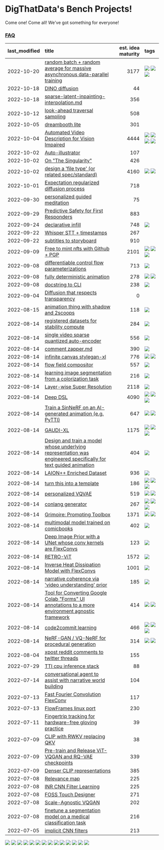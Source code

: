 # DigThatData's Bench Projects!

Come one! Come all! We've got something for everyone!

### [FAQ](https://github.com/dmarx/bench-warmers/blob/main/FAQ.md)

|last_modified|title|est. idea maturity|tags
|:---|:---|---:|:---|
|2022-10-20|[random batch + random average for massive asynchronous data-parallel training](async-evolutionary-ddp.md)|3177|![](https://img.shields.io/badge/tag-experimental-4b9e32) ![](https://img.shields.io/badge/tag-foundation-25a9f1) ![](https://img.shields.io/badge/tag-tooling-84f8cf)|
|2022-10-18|[DINO diffusion](DINO-diffusion.md)|44||
|2022-10-18|[sparse-latent-inpainting-interpolation.md](sparse-latent-inpainting-interpolation.md)|356||
|2022-10-12|[look-ahead traversal sampling](look-ahead-traversal-sampling.md)|508||
|2022-10-05|[dreambooth lite](dreambooth-lite.md)|301||
|2022-10-04|[Automated Video Description for Vision Impaired](automated-video-description.md)|4444|![](https://img.shields.io/badge/tag-accessibility-61717a) ![](https://img.shields.io/badge/tag-dataset-e2851f) ![](https://img.shields.io/badge/tag-foundation-25a9f1) ![](https://img.shields.io/badge/tag-publicgood-72fcc)|
|2022-10-02|[Auto-illustrator](auto-illustrator.md)|107||
|2022-10-02|[On "The Singularity"](alternative-perspective-on-the-singularity.md)|426||
|2022-10-02|[design a 'file type' (or related spec/standard)](filetype-for-ai-art-and-animation.md)|4160|![](https://img.shields.io/badge/tag-animation-6f4790) ![](https://img.shields.io/badge/tag-tooling-84f8cf)|
|2022-10-01|[Expectation regularized diffusion process](expectation-regularized-diffusion.md)|718||
|2022-09-30|[personalized guided meditation](personalized-guided-meditation.md)|75||
|2022-09-29|[Predictive Safety for First Responders](safety-officer.md)|883||
|2022-09-24|[declarative infill](declarative-infill.md)|748|![](https://img.shields.io/badge/tag-experimental-4b9e32)|
|2022-09-22|[Whisper STT + timestamps](whisper-stt-plus-timestamps.md)|267||
|2022-09-22|[subtitles to storyboard](subtitles-to-storyboard.md)|910||
|2022-09-09|[Free to mint nfts with Github + PGP](free-to-mint-nfts_git_plus_pgp.md)|2101|![](https://img.shields.io/badge/tag-publicgood-72fcc) ![](https://img.shields.io/badge/tag-tooling-84f8cf) ![](https://img.shields.io/badge/tag-wip-473080)|
|2022-09-08|[differentiable control flow parameterizations](differentiable-control-flow-parameterizations.md)|713|![](https://img.shields.io/badge/tag-experimental-4b9e32)|
|2022-09-08|[fully deterministic animation](fully-deterministic-animation.md)|278|![](https://img.shields.io/badge/tag-animation-6f4790) ![](https://img.shields.io/badge/tag-experimental-4b9e32)|
|2022-09-08|[docstring to CLI](docstring-to-cli.md)|238|![](https://img.shields.io/badge/tag-tooling-84f8cf)|
|2022-09-04|[Diffusion that respects transparency](diffusion-that-respects-transparency.md)|0||
|2022-08-15|[animation thing with shadow and 2scoops](shadow-and2scoops-animation-thing.md)|118|![](https://img.shields.io/badge/tag-animation-6f4790)|
|2022-08-14|[registered datasets for stability compute](registered-datasets-for-sstability-compute.md)|284|![](https://img.shields.io/badge/tag-stability-a168f4)|
|2022-08-14|[single video sparse quantized auto-encoder](single_video_sparse_quantized_auto-encoder.md)|556|![](https://img.shields.io/badge/tag-animation-6f4790)|
|2022-08-14|[comment zapper.md](comment-zapper.md)|390|![](https://img.shields.io/badge/tag-tooling-84f8cf)|
|2022-08-14|[infinite canvas stylegan-xl](infinite-canvas-stylegan-xl.md)|776|![](https://img.shields.io/badge/tag-animation-6f4790) ![](https://img.shields.io/badge/tag-experimental-4b9e32)|
|2022-08-14|[flow field compositor](flow-field-compositor.md)|557|![](https://img.shields.io/badge/tag-tooling-84f8cf)|
|2022-08-14|[learning image segmentation from a colorization task](learning_image_segmentation_from_a_colorization_task.md)|216|![](https://img.shields.io/badge/tag-experimental-4b9e32)|
|2022-08-14|[Layer-wise Super Resolution](layerwise-and-objectwise-inpainting-and-super-resolution.md)|2118|![](https://img.shields.io/badge/tag-experimental-4b9e32)|
|2022-08-14|[Deep DSL](multistage-unsupervised-deep-DSL-learning-from-prompts-data.md)|4090|![](https://img.shields.io/badge/tag-experimental-4b9e32) ![](https://img.shields.io/badge/tag-prompting-33b5de) ![](https://img.shields.io/badge/tag-tooling-84f8cf)|
|2022-08-14|[Train a SinNeRF on an AI-generated animation (e.g. PyTTI)](train_a_SinNeRF_on_a_pytti_animation.md)|647|![](https://img.shields.io/badge/tag-animation-6f4790) ![](https://img.shields.io/badge/tag-nerf-9bf4b7)|
|2022-08-14|[GAUDI-XL](gaudi-xl.md)|1175|![](https://img.shields.io/badge/tag-animation-6f4790) ![](https://img.shields.io/badge/tag-experimental-4b9e32) ![](https://img.shields.io/badge/tag-foundation-25a9f1)|
|2022-08-14|[Design and train a model whose underlying representation was engineered specifically for text guided animation](image-model-designed-for-clip-guided-animation.md)|404|![](https://img.shields.io/badge/tag-animation-6f4790)|
|2022-08-14|[LAION++ Enriched Dataset](laion-plus-plus.md)|936|![](https://img.shields.io/badge/tag-dataset-e2851f)|
|2022-08-14|[turn this into a template](benchwarmers-template.md)|186|![](https://img.shields.io/badge/tag-meta-7ca620) ![](https://img.shields.io/badge/tag-tooling-84f8cf) ![](https://img.shields.io/badge/tag-wip-473080)|
|2022-08-14|[personalized VQVAE](personalized-vqvae.md)|519|![](https://img.shields.io/badge/tag-experimental-4b9e32) ![](https://img.shields.io/badge/tag-tooling-84f8cf)|
|2022-08-14|[conlang generator](conlang_lm.md)|267|![](https://img.shields.io/badge/tag-carp-c5d714) ![](https://img.shields.io/badge/tag-dataset-e2851f) ![](https://img.shields.io/badge/tag-experimental-4b9e32)|
|2022-08-14|[Grimoire: Prompting Toolbox](grimoire.md)|1371|![](https://img.shields.io/badge/tag-prompting-33b5de) ![](https://img.shields.io/badge/tag-tooling-84f8cf)|
|2022-08-14|[multimodal model trained on comicbooks](multimodal-model-trained-on-comicbooks.md)|402|![](https://img.shields.io/badge/tag-foundation-25a9f1)|
|2022-08-14|[Deep Image Prior with a UNet whose conv kernels are FlexConvs](FlexConv_DIP.md)|123|![](https://img.shields.io/badge/tag-experimental-4b9e32)|
|2022-08-14|[RETRO-ViT](RETRO-ViT.md)|1572|![](https://img.shields.io/badge/tag-experimental-4b9e32)|
|2022-08-14|[Inverse Heat Dissipation Model with FlexConvs](IHDM_with_FlexConvs.md)|1001|![](https://img.shields.io/badge/tag-experimental-4b9e32)|
|2022-08-14|[narrative coherence via 'video understanding' prior](narrative_coherence_via_video_understanding_prior.md)|185|![](https://img.shields.io/badge/tag-animation-6f4790)|
|2022-08-14|[Tool for Converting Google Colab "Forms" UI annotations to a more environment agnostic framework](colab-ui-converter.md)|414|![](https://img.shields.io/badge/tag-colab-0fcaa) ![](https://img.shields.io/badge/tag-tooling-84f8cf)|
|2022-08-14|[code2commit learning](code2commit-learning.md)|466|![](https://img.shields.io/badge/tag-carp-c5d714) ![](https://img.shields.io/badge/tag-experimental-4b9e32) ![](https://img.shields.io/badge/tag-foundation-25a9f1)|
|2022-08-14|[NeRF-GAN / VQ-NeRF for procedural generation](nerf-gan.md)|314|![](https://img.shields.io/badge/tag-animation-6f4790) ![](https://img.shields.io/badge/tag-nerf-9bf4b7)|
|2022-08-04|[xpost reddit comments to twitter threads](reddit2twitter.md)|155||
|2022-07-29|[TTI cpu inference stack](TTI-cpu-inference-stack.md)|88||
|2022-07-14|[conversational agent to assist with narrative world building](world-building-agent.md)|104||
|2022-07-13|[Fast Fourier Convolution FlexConv](FFC-Flexconv.md)|117||
|2022-07-13|[FlowFrames linux port](flowframes-linux-port.md)|230||
|2022-07-11|[Fingertrip tracking for hardware-free gloving practice](fingertrip_tracking_for_hardware_free_gloveing_practice.md)|39||
|2022-07-09|[CLIP with RWKV replacing QKV](RWKV-CLIP.md)|38||
|2022-07-09|[Pre-train and Release ViT-VQGAN and RQ-VAE checkpoints](pretrained_vit-vqgan_checkpoints.md)|339||
|2022-07-09|[Denser CLIP representations](denser-CLIP.md)|385||
|2022-07-08|[Relevance map](Relevance_map.md)|225||
|2022-07-08|[INR CNN Filter Learning](INR_CNN_filter_learning.md)|225||
|2022-07-08|[FOSS Touch Designer](FOSS_touch_designer.md)|271||
|2022-07-08|[Scale-Agnostic VQGAN](scale-agnostic_VQGAN.md)|202||
|2022-07-08|[finetune a segmentation model on a medical classification task](finetune_a_segmentation_model_on_a_medical_classification_task.md)|216||
|2022-07-05|[implicit CNN filters](implicit-cnn-filters.md)|213||

![](https://img.shields.io/badge/tag-carp-c5d714) ![](https://img.shields.io/badge/tag-tooling-84f8cf) ![](https://img.shields.io/badge/tag-nerf-9bf4b7) ![](https://img.shields.io/badge/tag-animation-6f4790) ![](https://img.shields.io/badge/tag-wip-473080) ![](https://img.shields.io/badge/tag-experimental-4b9e32) ![](https://img.shields.io/badge/tag-foundation-25a9f1) ![](https://img.shields.io/badge/tag-prompting-33b5de) ![](https://img.shields.io/badge/tag-stability-a168f4) ![](https://img.shields.io/badge/tag-dataset-e2851f) ![](https://img.shields.io/badge/tag-publicgood-72fcc) ![](https://img.shields.io/badge/tag-colab-0fcaa) ![](https://img.shields.io/badge/tag-meta-7ca620) ![](https://img.shields.io/badge/tag-accessibility-61717a)
